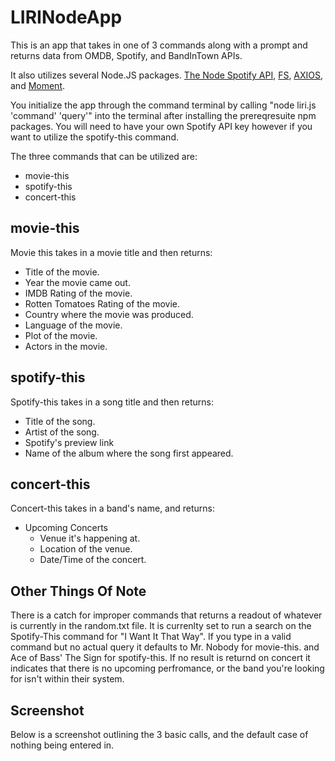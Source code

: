 # LIRINodeApp

This is an app that takes in one of 3 commands along with a prompt and returns data from OMDB, Spotify, and BandInTown APIs. 

It also utilizes several Node.JS packages. [The Node Spotify API](https://www.npmjs.com/package/node-spotify-api), [FS](https://www.npmjs.com/search?q=fs), [AXIOS](https://www.npmjs.com/package/axios), and [Moment](https://www.npmjs.com/package/moment). 

You initialize the app through the command terminal by calling "node liri.js 'command' 'query'" into the terminal after installing the prereqresuite npm packages. You will need to have your own Spotify API key however if you want to utilize the spotify-this command. 

The three commands that can be utilized are: 
  * movie-this
  * spotify-this
  * concert-this
 
 ## movie-this
 Movie this takes in a movie title and then returns:
  * Title of the movie.
  * Year the movie came out.
  * IMDB Rating of the movie.
  * Rotten Tomatoes Rating of the movie.
  * Country where the movie was produced.
  * Language of the movie.
  * Plot of the movie.
  * Actors in the movie.

## spotify-this 
Spotify-this takes in a song title and then returns:
  * Title of the song.
  * Artist of the song.
  * Spotify's preview link
  * Name of the album where the song first appeared. 
  
## concert-this
Concert-this takes in a band's name, and returns:
  * Upcoming Concerts
    * Venue it's happening at.
    * Location of the venue.
    * Date/Time of the concert.

## Other Things Of Note
There is a catch for improper commands that returns a readout of whatever is currently in the random.txt file. It is currenlty set to run a search on the Spotify-This command for "I Want It That Way". If you type in a valid command but no actual query it defaults to Mr. Nobody for movie-this. and Ace of Bass' The Sign for spotify-this. If no result is returnd on concert it indicates that there is no upcoming perfromance, or the band you're looking for isn't within their system. 

## Screenshot
Below is a screenshot outlining the 3 basic calls, and the default case of nothing being entered in. 
